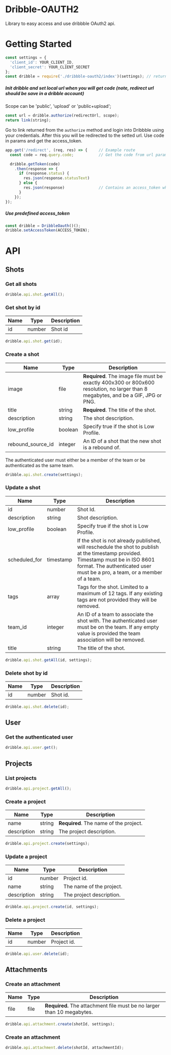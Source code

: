 # Dribble-OAUTH2

Library to easy access and use dribbble OAuth2 api.

# Getting Started

``` js
const settings = {
  'client_id': YOUR_CLIENT_ID,
  'client_secret': YOUR_CLIENT_SECRET
};
const dribble = require('./dribbble-oauth2/index')(settings); // return instance of dribble (singleton)
```
##### Init dribble and set local url when you will get code (note, redirect url should be save in a dribble account)
Scope can be 'public', 'upload' or 'public+upload';
```js
const url = dribble.authorize(redirectUrl, scope);
return link(string);
```
Go to link returned from the `authorize` method and login into Dribbble using your credentials.
After this you will be redirected to the setted url.
Use code in params and get the access_token.
```js
app.get('/redirect', (req, res) => {     // Example route
  const code = req.query.code;           // Get the code from url params

  dribble.getToken(code)                    
    .then(response => {
      if (response.status) {                
        res.json(response.statusText)
      } else {
        res.json(response)               // Contains an access_token which you can use in future requests
      }                                     
    });
});
```

##### Use predefined access_token
``` js
const dribble = DribbleOauth()();
dribble.setAccessToken(ACCESS_TOKEN);
```

# API

## Shots 
### Get all shots
```js 
dribble.api.shot.getAll();
```
### Get shot by id 
**Name**|**Type**|**Description**
-----|-----|-----
id|number|Shot id
```js 
dribble.api.shot.get(id);   
```
### Create a shot
**Name**|**Type**|**Description**
-----|-----|-----
image|file|**Required**. The image file must be exactly 400x300 or 800x600 resolution, no larger than 8 megabytes, and be a GIF, JPG or PNG.
title|string|**Required**. The title of the shot.
description|string|The shot description.
low\_profile|boolean|Specify true if the shot is Low Profile.
rebound\_source\_id|integer|An ID of a shot that the new shot is a rebound of.

The authenticated user must either be a member of the team or be authenticated as the same team.
```js 
dribble.api.shot.create(settings);
```
### Update a shot
**Name**|**Type**|**Description**
-----|-----|-----
id|number|Shot Id.
description|string|Shot description.
low\_profile|boolean|Specify true if the shot is Low Profile.
scheduled\_for|timestamp|If the shot is not already published, will reschedule the shot to publish at the timestamp provided. Timestamp must be in ISO 8601 format. The authenticated user must be a pro, a team, or a member of a team.
tags|array|Tags for the shot. Limited to a maximum of 12 tags. If any existing tags are not provided they will be removed.
team\_id|integer|An ID of a team to associate the shot with. The authenticated user must be on the team. If any empty value is provided the team association will be removed.
title|string|The title of the shot.
```js 
dribble.api.shot.getAll(id, settings);
```

### Delete shot by id 
**Name**|**Type**|**Description**
-----|-----|-----
id|number|Shot id.
```js 
dribble.api.shot.delete(id);   
```

## User  

### Get the authenticated user
```js 
dribble.api.user.get();   
```

## Projects

### List projects
```js 
dribble.api.project.getAll();   
```

### Create a project
**Name**|**Type**|**Description**
-----|-----|-----
name|string|**Required**. The name of the project.
description|string|The project description.
```js 
dribble.api.project.create(settings);   
```

### Update a project
**Name**|**Type**|**Description**
-----|-----|-----
id|number|Project id.
name|string|The name of the project.
description|string|The project description.
```js 
dribble.api.project.create(id, settings);   
```

### Delete a project
**Name**|**Type**|**Description**
-----|-----|-----
id|number|Project id.
```js 
dribble.api.user.delete(id);   
```

## Attachments

### Create an attachment
**Name**|**Type**|**Description**
-----|-----|-----
file|file|**Required.** The attachment file must be no larger than 10 megabytes.
```js 
dribble.api.attachment.create(shotId, settings);   
```

### Create an attachment
```js 
dribble.api.attachment.delete(shotId, attachmentId);   
```